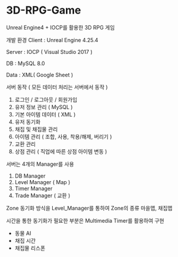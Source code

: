 # 3D-RPG-Game

Unreal Engine4 + IOCP를 활용한 3D RPG 게임

개발 환경
Client : Unreal Engine 4.25.4

Server : IOCP ( Visual Studio 2017 )

DB : MySQL 8.0

Data : XML( Google Sheet )


서버 동작 ( 모든 데이터 처리는 서버에서 동작 )
1. 로그인 / 로그아웃 / 회원가입
2. 유저 정보 관리 ( MySQL )
3. 기본 아이템 데이터 ( XML )
4. 유저 동기화
5. 채집 및 채집물 관리
6. 아이템 관리 ( 조합, 사용, 착용/해제, 버리기 )
7. 교환 관리
8. 상점 관리 ( 직업에 따른 상점 아이템 변동 )


서버는 4개의 Manager를 사용
1. DB Manager
2. Level Manager ( Map )
3. Timer Manager
4. Trade Manager ( 교환 )



Zone 동기화 방식을 Level_Manager를 통하여
Zone의 종류
마을맵, 채집맵
 
 
시간을 통한 동기화가 필요한 부분은 Multimedia Timer를 활용하여 구현
 - 동물 AI
 - 채집 시간
 - 채집물 리스폰

